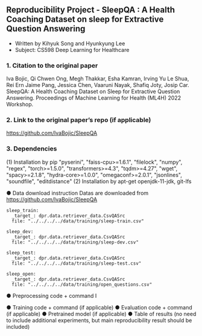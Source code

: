 ## Reproducibility Project - SleepQA : A Health Coaching Dataset on sleep for Extractive Question Answering
- Written by Kihyuk Song and Hyunkyung Lee
- Subject: CS598 Deep Learning for Healthcare

### 1. Citation to the original paper
Iva Bojic, Qi Chwen Ong, Megh Thakkar, Esha Kamran, Irving Yu Le Shua, Rei Ern Jaime Pang, Jessica Chen, Vaaruni Nayak, Shafiq Joty, Josip Car. SleepQA: A Health Coaching Dataset on Sleep for Extractive Question Answering. Proceedings of Machine Learning for Health (ML4H) 2022 Workshop.

### 2. Link to the original paper’s repo (if applicable)
https://github.com/IvaBojic/SleepQA

### 3. Dependencies
(1) Installation by pip
"pyserini", "faiss-cpu>=1.6.1", "filelock", "numpy", "regex", "torch>=1.5.0", "transformers>=4.3", "tqdm>=4.27", "wget", "spacy>=2.1.8", "hydra-core>=1.0.0", "omegaconf>=2.0.1", "jsonlines", "soundfile", "editdistance"
(2) Installation by apt-get
openjdk-11-jdk, git-lfs

● Data download instruction
Datas are downloaded from https://github.com/IvaBojic/SleepQA
```
sleep_train:
  _target_: dpr.data.retriever_data.CsvQASrc
  file: "../../../../data/training/sleep-train.csv"

sleep_dev:
  _target_: dpr.data.retriever_data.CsvQASrc
  file: "../../../../data/training/sleep-dev.csv"

sleep_test:
  _target_: dpr.data.retriever_data.CsvQASrc
  file: "../../../../data/training/sleep-test.csv"

sleep_open:
  _target_: dpr.data.retriever_data.CsvQASrc
  file: "../../../../data/training/open_questions.csv"
```


● Preprocessing code + command 
I

● Training code + command (if applicable)
● Evaluation code + command (if applicable)
● Pretrained model (if applicable)
● Table of results (no need to include additional experiments, but main reproducibility
result should be included)
